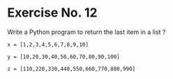# Exercise No. 12

Write a Python program to return the last item in a list ?

`x = [1,2,3,4,5,6,7,8,9,10]`

`y = [10,20,30,40,50,60,70,80,90,100]`

`z = [110,220,330,440,550,660,770,880,990]`

